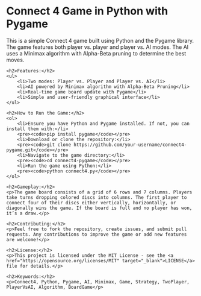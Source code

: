 <!DOCTYPE html>
<html lang="en">
<head>
    <meta charset="UTF-8">
    <meta name="viewport" content="width=device-width, initial-scale=1.0">
    <title>Connect 4 Game - Python</title>
</head>
<body>
    <h1>Connect 4 Game in Python with Pygame</h1>
    <p>This is a simple Connect 4 game built using Python and the Pygame library. The game features both player vs. player and player vs. AI modes. The AI uses a Minimax algorithm with Alpha-Beta pruning to determine the best moves.</p>
    
    <h2>Features:</h2>
    <ul>
        <li>Two modes: Player vs. Player and Player vs. AI</li>
        <li>AI powered by Minimax algorithm with Alpha-Beta Pruning</li>
        <li>Real-time game board update with Pygame</li>
        <li>Simple and user-friendly graphical interface</li>
    </ul>

    <h2>How to Run the Game:</h2>
    <ol>
        <li>Ensure you have Python and Pygame installed. If not, you can install them with:</li>
        <pre><code>pip install pygame</code></pre>
        <li>Download or clone the repository:</li>
        <pre><code>git clone https://github.com/your-username/connect4-pygame.git</code></pre>
        <li>Navigate to the game directory:</li>
        <pre><code>cd connect4-pygame</code></pre>
        <li>Run the game using Python:</li>
        <pre><code>python connect4.py</code></pre>
    </ol>

    <h2>Gameplay:</h2>
    <p>The game board consists of a grid of 6 rows and 7 columns. Players take turns dropping colored discs into columns. The first player to connect four of their discs either vertically, horizontally, or diagonally wins the game. If the board is full and no player has won, it’s a draw.</p>

    <h2>Contributing:</h2>
    <p>Feel free to fork the repository, create issues, and submit pull requests. Any contributions to improve the game or add new features are welcome!</p>

    <h2>License:</h2>
    <p>This project is licensed under the MIT License - see the <a href="https://opensource.org/licenses/MIT" target="_blank">LICENSE</a> file for details.</p>

    <h2>Keywords:</h2>
    <p>Connect4, Python, Pygame, AI, Minimax, Game, Strategy, TwoPlayer, PlayerVsAI, Algorithm, BoardGame</p>
</body>
</html>
